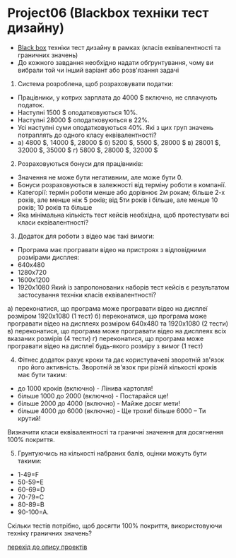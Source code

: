 # Project06 (Blackbox техніки тест дизайну)
+  [Black box](https://github.com/makstyt/pet_projects2023/blob/project06/Black%20box.pdf)  техніки тест дизайну в рамках (класів еквівалентності та граничних значень)
+  До кожного завдання необхідно надати обґрунтування, чому ви вибрали той чи інший варіант або розв'язання задачі
1. Система розроблена, щоб розраховувати податки:
+ Працівники, у котрих зарплата до 4000 $ включно, не сплачують податок.
+ Наступні 1500 $ оподатковуються 10%.
+ Наступні 28000 $ оподатковуються в 22%.
+ Усі наступні суми оподатковуються 40%. Які з цих груп значень потраплять до одного класу еквівалентності?
+ а) 4800 $, 14000 $, 28000 $ б) 5200 $, 5500 $, 28000 $ в) 28001 $, 32000 $, 35000 $ г) 5800 $, 28000 $, 32000 $
  
2. Розраховуються бонуси для працівників:
+ Значення не може бути негативним, але може бути 0.
+ Бонуси розраховуються в залежності від терміну роботи в компанії.
+ Категорії: термін роботи менше або дорівнює 2м рокам; більше 2-х років, але менше ніж 5 років; від 5ти років і більше, але менше 10 років; 10 років та більше
+ Яка мінімальна кількість тест кейсів необхідна, щоб протестувати всі класи еквівалентності?

3. Додаток для роботи з відео має такі вимоги:
+ Програма має програвати відео на пристроях з відповідними розмірами дисплея:
+ 640х480
+ 1280х720
+ 1600х1200
+ 1920х1080
Який із запропонованих наборів тест кейсів є результатом застосування техніки класів еквівалентності?

а) переконатися, що програма може програвати відео на дисплеї розміром 1920х1080 (1 тест) б) переконатися, що програма може програвати відео на дисплеях розміром 640х480 та 1920х1080 (2 тести) в) переконатися, що програма може програвати відео на дисплеях всіх вказаних розмірів (4 тести) г) переконатися, що програма може програвати відео на дисплеї будь-якого розміру з вимог (1 тест)

4. Фітнес додаток рахує кроки та дає користувачеві зворотній зв'язок про його активність.
Зворотній зв'язок при різній кількості кроків має бути таким:

+ до 1000 кроків (включно) - Лінива картопля!
+ більше 1000 до 2000 (включно) - Постарайся ще!
+ більше 2000 до 4000 (включно) - Майже досяг мети!
+ більше 4000 до 6000 (включно) - Ще трохи! більше 6000 – Ти крутий!

Визначити класи еквівалентності та граничні значення для досягнення 100% покриття.

5. Грунтуючись на кількості набраних балів, оцінки можуть бути такими:
+ 1-49=F
+ 50-59=E
+ 60-69=D
+ 70-79=C
+ 80-89=B
+ 90-100=A.

Скільки тестів потрібно, щоб досягти 100% покриття, використовуючи техніку граничних значень?

[перехід до опису проектів](https://github.com/makstyt/pet_projects2023)

